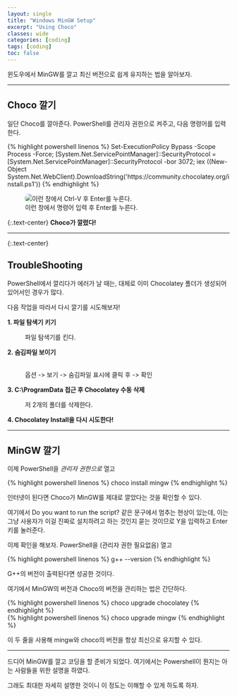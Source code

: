 ```yaml
---
layout: single
title: "Windows MinGW Setup"
excerpt: "Using Choco"
classes: wide
categories: [coding]
tags: [coding]
toc: false
---
```


<style>
    .page__content figure > figcaption {
        text-align: center !important;
        margin: -0.4rem 0 0 !important;   /* 캡션 위쪽 간격만 살짝 */
        padding: 0 !important;           /* 패딩 제거 */
        font-size: .95em;                 /* 원하면 1em로 */
        line-height: 1.35;
        background: transparent;          /* 테마가 배경 주면 제거 */
        border: 0;                        /* 테마가 보더 주면 제거 */
    }
</style>



윈도우에서 MinGW를 깔고 최신 버전으로 쉽게 유지하는 법을 알아보자.


--------------------------------------------------



## Choco 깔기

일단 Choco를 깔아준다. PowerShell를 관리자 권한으로 켜주고, 다음 명령어를 입력한다.
<div class="code-wrap-char">
{% highlight powershell linenos %}
Set-ExecutionPolicy Bypass -Scope Process -Force; [System.Net.ServicePointManager]::SecurityProtocol = [System.Net.ServicePointManager]::SecurityProtocol -bor 3072; iex ((New-Object System.Net.WebClient).DownloadString('https://community.chocolatey.org/install.ps1'))
{% endhighlight %}
</div>

<figure class="align-center">
    <img
        src="{{ '/assets/images/2025-09-09-ml/1.png' | relative_url }}"
        alt="이런 창에서 Ctrl-V 후 Enter를 누른다."
        loading="lazy" decoding="async"
        style="max-width:100%; height:auto; border-radius:8px;">
    <figcaption>이런 창에서 명령어 입력 후 Enter를 누른다.</figcaption>
</figure>

{:.text-center}
**Choco가 깔렸다!**

-----------------------

{:.text-center}
## TroubleShooting

PowerShell에서 깔리다가 에러가 날 때는, 대체로 이미 Chocolatey 폴더가 생성되어있어서인 경우가 많다.

다음 작업을 따라서 다시 깔기를 시도해보자!

**1. 파일 탐색기 키기**
<figure class="align-center">
    <img src="{{ '/assets/images/2025-09-09-ml/2.png' | relative_url }}"
        alt=""
        loading="lazy" decoding="async"
        style="max-width:100%; height:auto; border-radius:8px;">
    <figcaption>파일 탐색기를 킨다.</figcaption>
</figure>

**2. 숨김파일 보이기**
<figure class="align-center">
    <img src="{{ '/assets/images/2025-09-09-ml/3.png' | relative_url }}"
        alt=""
        loading="lazy" decoding="async"
        style="max-width:20%; height:auto; border-radius:8px;">
    <img src="{{ '/assets/images/2025-09-09-ml/4.png' | relative_url }}"
        alt=""
        loading="lazy" decoding="async"
        style="max-width:25%; height:auto; border-radius:8px;">
    <img src="{{ '/assets/images/2025-09-09-ml/5.png' | relative_url }}"
        alt=""
        loading="lazy" decoding="async"
        style="max-width:50%; height:auto; border-radius:8px;">
    <figcaption>옵션 -> 보기 -> 숨김파일 표시에 클릭 후 -> 확인</figcaption>
</figure>

**3. C:\ProgramData 접근 후 Chocolatey 수동 삭제**
<figure class="align-center">
    <img src="{{ '/assets/images/2025-09-09-ml/6.png' | relative_url }}"
        alt=""
        loading="lazy" decoding="async"
        style="max-width:100%; height:auto; border-radius:8px;">
    <figcaption>저 2개의 폴더를 삭제한다.</figcaption>
</figure>

**4. Chocolatey Install을 다시 시도한다!**



--------------


## MinGW 깔기

이제 PowerShell을 *관리자 권한으로* 열고
<div class="code-wrap-char">
{% highlight powershell linenos %}
choco install mingw
{% endhighlight %}
</div>


인터넷이 된다면 Choco가 MinGW를 제대로 깔았다는 것을 확인할 수 있다.


여기에서 Do you want to run the script? 같은 문구에서 멈추는 현상이 있는데,
이는 그냥 사용자가 이걸 진짜로 설치하려고 하는 것인지 묻는 것이므로 Y을 입력하고 Enter키를 눌러준다.


이제 확인을 해보자. PowerShell을 (관리자 권한 필요없음) 열고
<div class="code-wrap-char">
{% highlight powershell linenos %}
g++ --version
{% endhighlight %}
</div>


G++의 버전이 출력된다면 성공한 것이다.


여기에서 MinGW의 버전과 Choco의 버전을 관리하는 법은 간단하다.


<div class="code-wrap-char">
{% highlight powershell linenos %}
choco upgrade chocolatey
{% endhighlight %}
</div>
<div class="code-wrap-char">
{% highlight powershell linenos %}
choco upgrade mingw
{% endhighlight %}
</div>

이 두 줄을 사용해 mingw와 choco의 버전을 항상 최신으로 유지할 수 있다.

----------------------------

드디어 MinGW를 깔고 코딩을 할 준비가 되었다. 여기에서는 Powershell이 뭔지는 아는 사람들을 위한 설명을 하였다.


그래도 최대한 자세히 설명한 것이니 이 정도는 이해할 수 있게 하도록 하자.